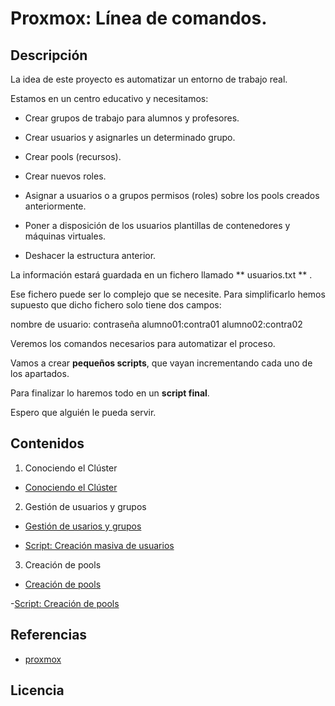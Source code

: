 # Proxmox: Línea de comandos.
## Descripción

La idea de este proyecto es automatizar un entorno de trabajo real.

Estamos en un centro educativo y necesitamos:

- Crear grupos de trabajo para alumnos y profesores.

- Crear usuarios y asignarles un determinado grupo.

- Crear pools (recursos).

- Crear nuevos roles.

- Asignar a usuarios o a grupos permisos (roles) sobre los pools creados anteriormente.

- Poner a disposición de los usuarios plantillas de contenedores y máquinas virtuales.

- Deshacer la estructura anterior.

La información estará guardada en un fichero llamado ** usuarios.txt ** .

Ese fichero puede ser lo complejo que se necesite. Para simplificarlo hemos supuesto que dicho fichero solo tiene dos campos:

nombre de usuario: contraseña
alumno01:contra01
alumno02:contra02


Veremos los comandos necesarios para automatizar el proceso.

Vamos a crear **pequeños scripts**, que vayan incrementando cada uno de los apartados.

Para finalizar lo haremos todo en un **script final**.

Espero que alguién le pueda servir.


## Contenidos
1. Conociendo el Clúster

  - [Conociendo el Clúster](modulo1/cluster.md)

2. Gestión de usuarios y grupos

  - [Gestión de usarios y grupos](modulo2/usuariosygrupos.md)

  - [Script: Creación masiva de usuarios](modulo2/creacionusuarios.md)

3. Creación de pools

 - [Creación de pools](modulo3/creacionpools.md)
 
 -[Script: Creación de pools](modulo3/creacionpools.sh)
 

## Referencias
  * [proxmox](https://pve.proxmox.com/pve-docs/api-viewer)

## Licencia

